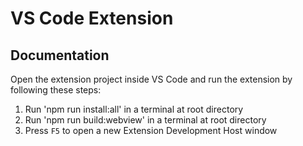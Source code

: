 # VS Code Extension

## Documentation

Open the extension project inside VS Code and run the extension by following these steps:

1. Run 'npm run install:all' in a terminal at root directory
2. Run 'npm run build:webview' in a terminal at root directory
3. Press `F5` to open a new Extension Development Host window
